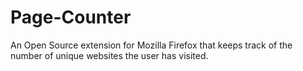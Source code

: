 # Page-Counter

An Open Source extension for Mozilla Firefox that keeps track of the number of unique websites the user has visited.

